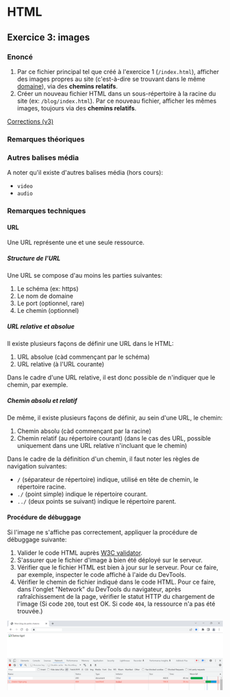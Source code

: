 # HTML

## Exercice 3: images

### Enoncé

 1. Par ce fichier principal tel que créé à l'exercice 1 (`/index.html`), afficher des images propres au site (c'est-à-dire se trouvant dans le même [domaine](https://developer.mozilla.org/fr/docs/Learn/Common_questions/Pages_sites_servers_and_search_engines)), via des **chemins relatifs**.
 2. Créer un nouveau fichier HTML dans un sous-répertoire à la racine du site (ex: `/blog/index.html`). Par ce nouveau fichier, afficher les mêmes images, toujours via des **chemins relatifs**.

[Corrections (v3)](./corrections)

### Remarques théoriques

### Autres balises média

 A noter qu'il existe d'autres balises média (hors cours):
   - `video`
   - `audio`
   
### Remarques techniques

#### URL

Une URL représente une et une seule ressource.

##### Structure de l'URL

Une URL se compose d'au moins les parties suivantes:

1. Le schéma (ex: https)
2. Le nom de domaine
3. Le port (optionnel, rare)
4. Le chemin (optionnel)

##### URL relative et absolue

Il existe plusieurs façons de définir une URL dans le HTML:

1. URL absolue (càd commençant par le schéma)
2. URL relative (à l'URL courante)

Dans le cadre d'une URL relative, il est donc possible de n'indiquer que le chemin, par exemple.

##### Chemin absolu et relatif

De même, il existe plusieurs façons de définir, au sein d'une URL, le chemin:
   1. Chemin absolu (càd commençant par la racine)
   2. Chemin relatif (au répertoire courant) (dans le cas des URL, possible uniquement dans une URL relative n'incluant que le chemin)

Dans le cadre de la définition d'un chemin, il faut noter les règles de navigation suivantes:
 - `/` (séparateur de répertoire) indique, utilisé en tête de chemin, le répertoire racine. 
 - `./` (point simple) indique le répertoire courant.
 - `../` (deux points se suivant) indique le répertoire parent. 

#### Procédure de débuggage

Si l'image ne s'affiche pas correctement, appliquer la procédure de débuggage suivante:

 1. Valider le code HTML auprès [W3C validator](https://validator.w3.org/).
 2. S'assurer que le fichier d'image à bien été déployé sur le serveur.
 3. Vérifier que le fichier HTML est bien à jour sur le serveur. Pour ce faire, par exemple, inspecter le code affiché à l'aide du DevTools.
 4. Vérifier le chemin de fichier indiqué dans le code HTML. Pour ce faire, dans l'onglet "Network" du DevTools du navigateur, après rafraîchissement de la page, vérifier le statut HTTP du chargement de l'image (Si code `200`, tout est OK. Si code `404`, la ressource n'a pas été trouvée.) 

 ![Erreur 404 sur une image](../../../../resources/images/image-404.png)
